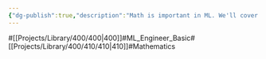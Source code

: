 ```yaml
---
{"dg-publish":true,"description":"Math is important in ML. We'll cover four main topics Linear Algebra, Probability, Statistics, and Calculus, because based on these, we can extract and process data, create and validate models.","permalink":"/projects/library/400/410/410/","dgPassFrontmatter":true,"noteIcon":"0","created":"2024-01-24T15:24:09.124+09:00","updated":"2024-04-10T19:17:38.060+09:00"}
---
```


#[[Projects/Library/400/400\|400]]#ML_Engineer_Basic#[[Projects/Library/400/410/410\|410]]#Mathematics


